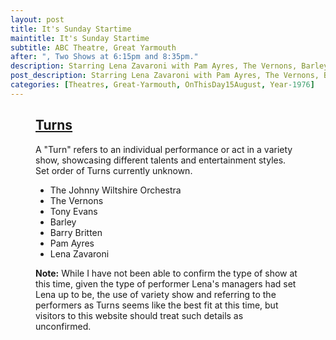 ```yaml
---
layout: post
title: It's Sunday Startime
maintitle: It's Sunday Startime
subtitle: ABC Theatre, Great Yarmouth
after: ", Two Shows at 6:15pm and 8:35pm."
description: Starring Lena Zavaroni with Pam Ayres, The Vernons, Barley, Barry Britten and The Johnny Wiltshire Orchestra.
post_description: Starring Lena Zavaroni with Pam Ayres, The Vernons, Barley, Barry Britten and The Johnny Wiltshire Orchestra.
categories: [Theatres, Great-Yarmouth, OnThisDay15August, Year-1976]
---
```


<figure class="fig3">
<div class="CardLayout">
<div class="CardItem">
<h2 id="infobox1" class="infobox"><a href="#infobox1">Turns</a></h2>
<div class="CardItem split">
<p>A "Turn" refers to an individual performance or act in a variety show, showcasing different talents and entertainment styles. Set order of Turns currently unknown.</p>
<ul>
<li>The Johnny Wiltshire Orchestra</li>
<li>The Vernons</li>
<li>Tony Evans</li>
<li>Barley</li>
<li>Barry Britten</li>
<li>Pam Ayres</li>
<li>Lena Zavaroni</li>
</ul>
<p><strong>Note:</strong> While I have not been able to confirm the type of show at this time, given the type of performer Lena's managers had set Lena up to be, the use of variety show and referring to the performers as Turns seems like the best fit at this time, but visitors to this website should treat such details as unconfirmed.</p>
</div></div></div>
</figure>

